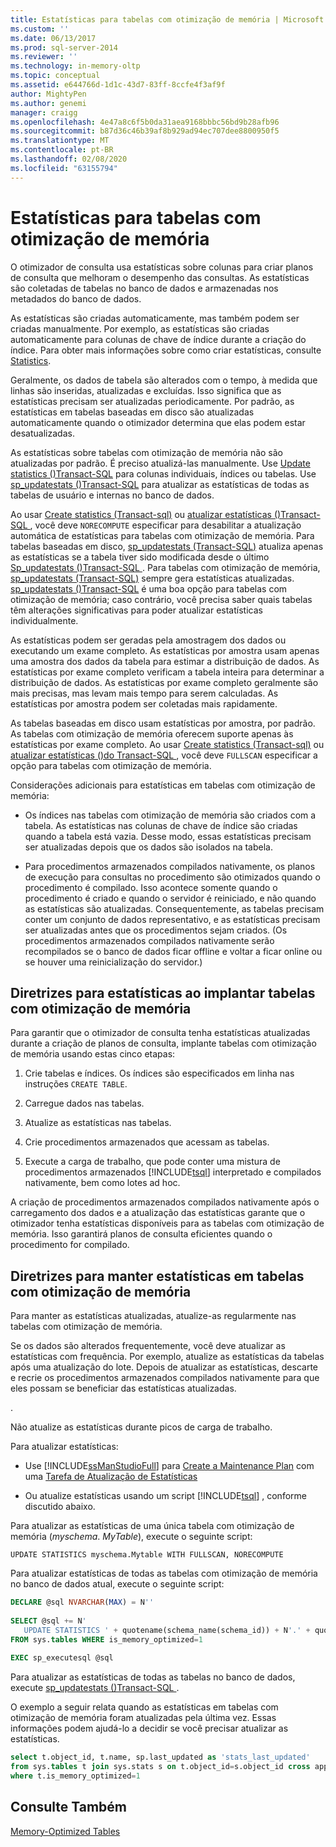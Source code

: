 ```yaml
---
title: Estatísticas para tabelas com otimização de memória | Microsoft Docs
ms.custom: ''
ms.date: 06/13/2017
ms.prod: sql-server-2014
ms.reviewer: ''
ms.technology: in-memory-oltp
ms.topic: conceptual
ms.assetid: e644766d-1d1c-43d7-83ff-8ccfe4f3af9f
author: MightyPen
ms.author: genemi
manager: craigg
ms.openlocfilehash: 4e47a8c6f5b0da31aea9168bbbc56bd9b28afb96
ms.sourcegitcommit: b87d36c46b39af8b929ad94ec707dee8800950f5
ms.translationtype: MT
ms.contentlocale: pt-BR
ms.lasthandoff: 02/08/2020
ms.locfileid: "63155794"
---
```

# <a name="statistics-for-memory-optimized-tables"></a>Estatísticas para tabelas com otimização de memória
  O otimizador de consulta usa estatísticas sobre colunas para criar planos de consulta que melhoram o desempenho das consultas. As estatísticas são coletadas de tabelas no banco de dados e armazenadas nos metadados do banco de dados.  
  
 As estatísticas são criadas automaticamente, mas também podem ser criadas manualmente. Por exemplo, as estatísticas são criadas automaticamente para colunas de chave de índice durante a criação do índice. Para obter mais informações sobre como criar estatísticas, consulte [Statistics](../statistics/statistics.md).  
  
 Geralmente, os dados de tabela são alterados com o tempo, à medida que linhas são inseridas, atualizadas e excluídas. Isso significa que as estatísticas precisam ser atualizadas periodicamente. Por padrão, as estatísticas em tabelas baseadas em disco são atualizadas automaticamente quando o otimizador determina que elas podem estar desatualizadas.  
  
 As estatísticas sobre tabelas com otimização de memória não são atualizadas por padrão. É preciso atualizá-las manualmente. Use [Update statistics &#40;&#41;Transact-SQL](/sql/t-sql/statements/update-statistics-transact-sql) para colunas individuais, índices ou tabelas. Use [sp_updatestats &#40;&#41;Transact-SQL](/sql/relational-databases/system-stored-procedures/sp-updatestats-transact-sql) para atualizar as estatísticas de todas as tabelas de usuário e internas no banco de dados.  
  
 Ao usar [Create statistics &#40;Transact-sql&#41;](/sql/t-sql/statements/create-statistics-transact-sql) ou [atualizar estatísticas &#40;&#41;Transact-SQL ](/sql/t-sql/statements/update-statistics-transact-sql), você deve `NORECOMPUTE` especificar para desabilitar a atualização automática de estatísticas para tabelas com otimização de memória. Para tabelas baseadas em disco, [sp_updatestats &#40;Transact-SQL&#41;](/sql/relational-databases/system-stored-procedures/sp-updatestats-transact-sql) atualiza apenas as estatísticas se a tabela tiver sido modificada desde o último [Sp_updatestats &#40;&#41;Transact-SQL ](/sql/relational-databases/system-stored-procedures/sp-updatestats-transact-sql). Para tabelas com otimização de memória, [sp_updatestats &#40;Transact-SQL&#41;](/sql/relational-databases/system-stored-procedures/sp-updatestats-transact-sql) sempre gera estatísticas atualizadas. [sp_updatestats &#40;&#41;Transact-SQL](/sql/relational-databases/system-stored-procedures/sp-updatestats-transact-sql) é uma boa opção para tabelas com otimização de memória; caso contrário, você precisa saber quais tabelas têm alterações significativas para poder atualizar estatísticas individualmente.  
  
 As estatísticas podem ser geradas pela amostragem dos dados ou executando um exame completo. As estatísticas por amostra usam apenas uma amostra dos dados da tabela para estimar a distribuição de dados. As estatísticas por exame completo verificam a tabela inteira para determinar a distribuição de dados. As estatísticas por exame completo geralmente são mais precisas, mas levam mais tempo para serem calculadas. As estatísticas por amostra podem ser coletadas mais rapidamente.  
  
 As tabelas baseadas em disco usam estatísticas por amostra, por padrão. As tabelas com otimização de memória oferecem suporte apenas às estatísticas por exame completo. Ao usar [Create statistics &#40;Transact-sql&#41;](/sql/t-sql/statements/create-statistics-transact-sql) ou [atualizar estatísticas &#40;&#41;do Transact-SQL ](/sql/t-sql/statements/update-statistics-transact-sql), você deve `FULLSCAN` especificar a opção para tabelas com otimização de memória.  
  
 Considerações adicionais para estatísticas em tabelas com otimização de memória:  
  
-   Os índices nas tabelas com otimização de memória são criados com a tabela. As estatísticas nas colunas de chave de índice são criadas quando a tabela está vazia. Desse modo, essas estatísticas precisam ser atualizadas depois que os dados são isolados na tabela.  
  
-   Para procedimentos armazenados compilados nativamente, os planos de execução para consultas no procedimento são otimizados quando o procedimento é compilado. Isso acontece somente quando o procedimento é criado e quando o servidor é reiniciado, e não quando as estatísticas são atualizadas. Consequentemente, as tabelas precisam conter um conjunto de dados representativo, e as estatísticas precisam ser atualizadas antes que os procedimentos sejam criados. (Os procedimentos armazenados compilados nativamente serão recompilados se o banco de dados ficar offline e voltar a ficar online ou se houver uma reinicialização do servidor.)  
  
## <a name="guidelines-for-statistics-when-deploying-memory-optimized-tables"></a>Diretrizes para estatísticas ao implantar tabelas com otimização de memória  
 Para garantir que o otimizador de consulta tenha estatísticas atualizadas durante a criação de planos de consulta, implante tabelas com otimização de memória usando estas cinco etapas:  
  
1.  Crie tabelas e índices. Os índices são especificados em linha nas instruções `CREATE TABLE`.  
  
2.  Carregue dados nas tabelas.  
  
3.  Atualize as estatísticas nas tabelas.  
  
4.  Crie procedimentos armazenados que acessam as tabelas.  
  
5.  Execute a carga de trabalho, que pode conter uma mistura de procedimentos armazenados [!INCLUDE[tsql](../../../includes/tsql-md.md)] interpretado e compilados nativamente, bem como lotes ad hoc.  
  
 A criação de procedimentos armazenados compilados nativamente após o carregamento dos dados e a atualização das estatísticas garante que o otimizador tenha estatísticas disponíveis para as tabelas com otimização de memória. Isso garantirá planos de consulta eficientes quando o procedimento for compilado.  
  
## <a name="guidelines-for-maintaining-statistics-on-memory-optimized-tables"></a>Diretrizes para manter estatísticas em tabelas com otimização de memória  
 Para manter as estatísticas atualizadas, atualize-as regularmente nas tabelas com otimização de memória.  
  
 Se os dados são alterados frequentemente, você deve atualizar as estatísticas com frequência. Por exemplo, atualize as estatísticas da tabelas após uma atualização do lote. Depois de atualizar as estatísticas, descarte e recrie os procedimentos armazenados compilados nativamente para que eles possam se beneficiar das estatísticas atualizadas.  
  
 .  
  
 Não atualize as estatísticas durante picos de carga de trabalho.  
  
 Para atualizar estatísticas:  
  
-   Use [!INCLUDE[ssManStudioFull](../../includes/ssmanstudiofull-md.md)] para [Create a Maintenance Plan](../maintenance-plans/create-a-maintenance-plan.md) com uma [Tarefa de Atualização de Estatísticas](../maintenance-plans/update-statistics-task-maintenance-plan.md)  
  
-   Ou atualize estatísticas usando um script [!INCLUDE[tsql](../../../includes/tsql-md.md)] , conforme discutido abaixo.  
  
 Para atualizar as estatísticas de uma única tabela com otimização de memória (*myschema*. *MyTable*), execute o seguinte script:  
  
```  
UPDATE STATISTICS myschema.Mytable WITH FULLSCAN, NORECOMPUTE  
```  
  
 Para atualizar estatísticas de todas as tabelas com otimização de memória no banco de dados atual, execute o seguinte script:  
  
```sql  
DECLARE @sql NVARCHAR(MAX) = N''  
  
SELECT @sql += N'  
   UPDATE STATISTICS ' + quotename(schema_name(schema_id)) + N'.' + quotename(name) + N' WITH FULLSCAN, NORECOMPUTE'  
FROM sys.tables WHERE is_memory_optimized=1  
  
EXEC sp_executesql @sql  
```  
  
 Para atualizar as estatísticas de todas as tabelas no banco de dados, execute [sp_updatestats &#40;&#41;Transact-SQL ](/sql/relational-databases/system-stored-procedures/sp-updatestats-transact-sql).  
  
 O exemplo a seguir relata quando as estatísticas em tabelas com otimização de memória foram atualizadas pela última vez. Essas informações podem ajudá-lo a decidir se você precisar atualizar as estatísticas.  
  
```sql  
select t.object_id, t.name, sp.last_updated as 'stats_last_updated'  
from sys.tables t join sys.stats s on t.object_id=s.object_id cross apply sys.dm_db_stats_properties(t.object_id, s.stats_id) sp  
where t.is_memory_optimized=1  
```  
  
## <a name="see-also"></a>Consulte Também  
 [Memory-Optimized Tables](memory-optimized-tables.md)  
  
  
